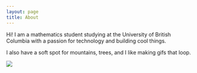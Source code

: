 ```yaml
---
layout: page
title: About
---
```


Hi! I am a mathematics student studying at the University of British Columbia
with a passion for technology and building cool things.

I also have a soft spot for mountains, trees, and I like making gifs that loop.

<img src="https://68.media.tumblr.com/f951837326bdcfd98d3c2cead3a1f04b/tumblr_p6rtkzXYNX1rg86u5o1_1280.gif" >
